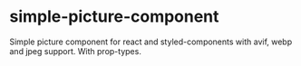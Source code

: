 # simple-picture-component
Simple picture component for react and styled-components with avif, webp and jpeg support.
With prop-types.
